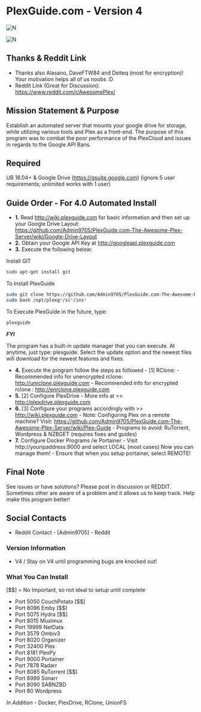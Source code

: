 # PlexGuide.com - Version 4

![N](https://preview.ibb.co/gdXE0m/Snip20171029_22.png)

![N](https://preview.ibb.co/j0Vexb/Snip20171111_4.png)

## Thanks & Reddit Link
- Thanks also Alasano, DaveFTW84 and Deiteq (most for encryption)! Your motivation helps all of us noobs :D
- Reddit Link (Great for Discussion): https://www.reddit.com/r/AwesomePlex/

## Mission Statement & Purpose

Establish an automated server that mounts your google drive for storage, while utilizing various tools and Plex as a front-end.  The purpose of this program was to combat the poor performance of the PlexCloud and issues in regards to the Google API Bans.  

## Required

UB 16.04+ & Google Drive (https://gsuite.google.com) (ignore 5 user requirements; unlimited works with 1 user)

## Guide Order - For 4.0 Automated Install

- **1.** Read http://wiki.plexguide.com for basic information and then set up your Google Drive Layout: https://github.com/Admin9705/PlexGuide.com-The-Awesome-Plex-Server/wiki/Google-Drive-Layout
- **2.** Obtain your Google API Key at http://googleapi.plexguide.com
- **3.** Execute the following below:

Install GIT
```sh
sudo apt-get install git
```

To Install PlexGuide
```sh
sudo git clone https://github.com/Admin9705/PlexGuide.com-The-Awesome-Plex-Server.git /opt/plexguide
sudo bash /opt/plexg*/sc*/ins*
```

To Execute PlexGuide in the future, type:
```sh
plexguide
```

***FYI***

The program has a built-in update manager that you can execute.  At anytime, just type: plexguide.  Select the update option and the newest files will download for the newest features and fixes.

- **4.** Execute the program follow the steps as followed
        - [1] RClone:
           - Recommended info for unencrypted rclone: http://unrclone.plexguide.com 
           - Recommended info for encrypted rclone  : http://enrclone.plexguide.com
- **5.** [2] Configure PlexDrive - More info at >> http://plexdrive.plexguide.com          
- **6.** [3] Configure your programs accordingly with >> http://wiki.plexguide.com
          - Note: Configuring Plex on a remote machine? Visit: https://github.com/Admin9705/PlexGuide.com-The-Awesome-Plex-Server/wiki/Plex-Guide
          - Programs to avoid: RuTorrent, Wordpress & NZBGET (requires fixes and guides) 
- **7.** Configure Docker Programs /w Portainer - Visit http://youripaddress:9000 and select LOCAL (most cases) Now you can manage them!
          - Ensure that when you setup portainer, select REMOTE!
          
## Final Note

See issues or have solutions? Please post in discussion or REDDIT.  Sometimes other are aware of a problem and it allows us to keep track.  Help make this program better!

## Social Contacts

- Reddit Contact  - [Admin9705] - Reddit

### Version Information
- V4 / Stay on V4 until programming bugs are knocked out!

### What You Can Install
[$$] = No Important, so not ideal to setup until complete

- Port 5050   CouchPotato [$$]
- Port 8096   Emby [$$]
- Port 5075   Hydra [$$]
- Port 8015   Muximux
- Port 19999  NetData
- Port 3579   Ombiv3
- Port 8020   Organizer
- Port 32400  Plex
- Port 8181   PlexPy
- Port 9000   Portainer
- Port 7878   Radarr
- Port 8085   RuTorrent [$$]
- Port 8989   Sonarr
- Port 8090   SABNZBD
- Port 80     Wordpress

*In Addition* - Docker, PlexDrive, RClone, UnionFS
